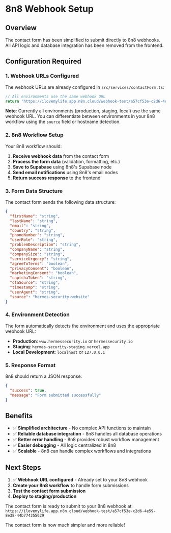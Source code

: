 # 8n8 Webhook Setup

## Overview

The contact form has been simplified to submit directly to 8n8 webhooks. All API logic and database integration has been removed from the frontend.

## Configuration Required

### 1. Webhook URLs Configured

The webhook URLs are already configured in `src/services/contactForm.ts`:

```typescript
// All environments use the same webhook URL
return 'https://ilovemylife.app.n8n.cloud/webhook-test/a57cf53e-c2d6-4e59-8e38-44b774355629';
```

**Note**: Currently all environments (production, staging, local) use the same webhook URL. You can differentiate between environments in your 8n8 workflow using the `source` field or hostname detection.

### 2. 8n8 Workflow Setup

Your 8n8 workflow should:

1. **Receive webhook data** from the contact form
2. **Process the form data** (validation, formatting, etc.)
3. **Save to Supabase** using 8n8's Supabase node
4. **Send email notifications** using 8n8's email nodes
5. **Return success response** to the frontend

### 3. Form Data Structure

The contact form sends the following data structure:

```json
{
  "firstName": "string",
  "lastName": "string", 
  "email": "string",
  "country": "string",
  "phoneNumber": "string",
  "userRole": "string",
  "problemDescription": "string",
  "companyName": "string",
  "companySize": "string", 
  "serviceUrgency": "string",
  "agreeToTerms": "boolean",
  "privacyConsent": "boolean",
  "marketingConsent": "boolean",
  "captchaToken": "string",
  "ctaSource": "string",
  "timestamp": "string",
  "userAgent": "string",
  "source": "hermes-security-website"
}
```

### 4. Environment Detection

The form automatically detects the environment and uses the appropriate webhook URL:

- **Production**: `www.hermessecurity.io` or `hermessecurity.io`
- **Staging**: `hermes-security-staging.vercel.app`
- **Local Development**: `localhost` or `127.0.0.1`

### 5. Response Format

8n8 should return a JSON response:

```json
{
  "success": true,
  "message": "Form submitted successfully"
}
```

## Benefits

- ✅ **Simplified architecture** - No complex API functions to maintain
- ✅ **Reliable database integration** - 8n8 handles all database operations
- ✅ **Better error handling** - 8n8 provides robust workflow management
- ✅ **Easier debugging** - All logic centralized in 8n8
- ✅ **Scalable** - 8n8 can handle complex workflows and integrations

## Next Steps

1. ✅ **Webhook URL configured** - Already set to your 8n8 webhook
2. **Create your 8n8 workflow** to handle form submissions
3. **Test the contact form submission** 
4. **Deploy to staging/production**

The contact form is ready to submit to your 8n8 webhook at:
`https://ilovemylife.app.n8n.cloud/webhook-test/a57cf53e-c2d6-4e59-8e38-44b774355629`

The contact form is now much simpler and more reliable!
